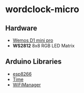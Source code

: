 # wordclock-micro

## Hardware
- [Wemos D1 mini pro](https://wiki.wemos.cc/products:d1:d1_mini_pro)
- **WS2812** 8x8 RGB LED Matrix 

## Arduino Libraries
- [esp8266](https://github.com/esp8266/Arduino) 
- [Time](https://github.com/PaulStoffregen/Time)
- [WiFiManager](https://github.com/tzapu/WiFiManager)
